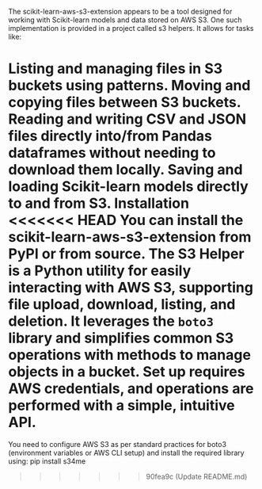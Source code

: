 The scikit-learn-aws-s3-extension appears to be a tool designed for working with Scikit-learn models and data stored on AWS S3. One such implementation is provided in a project called s3 helpers. It allows for tasks like:

Listing and managing files in S3 buckets using patterns.
Moving and copying files between S3 buckets.
Reading and writing CSV and JSON files directly into/from Pandas dataframes without needing to download them locally.
Saving and loading Scikit-learn models directly to and from S3.
Installation
<<<<<<< HEAD
You can install the scikit-learn-aws-s3-extension from PyPI or from source.
The **S3 Helper** is a Python utility for easily interacting with AWS S3, supporting file upload, download, listing, and deletion. It leverages the `boto3` library and simplifies common S3 operations with methods to manage objects in a bucket. Set up requires AWS credentials, and operations are performed with a simple, intuitive API.
=======
You need to configure AWS S3 as per standard practices for boto3 (environment variables or AWS CLI setup) and install the required library using:
pip install s34me
>>>>>>> 90fea9c (Update README.md)
